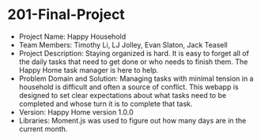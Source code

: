 # 201-Final-Project

* Project Name: Happy Household
* Team Members: Timothy Li, LJ Jolley, Evan Slaton, Jack Teasell
* Project Description: Staying organized is hard. It is easy to forget all of the daily tasks that need to get done or who needs to finish them. The Happy Home task manager is here to help.
* Problem Domain and Solution: Managing tasks with minimal tension in a household is difficult and often a source of conflict. This webapp is designed to set clear expectations about what tasks need to be completed and whose turn it is to complete that task.
* Version: Happy Home version 1.0.0
* Libraries: Moment.js was used to figure out how many days are in the current month.
